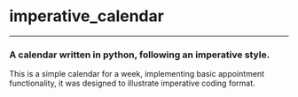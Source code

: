 # imperative_calendar
___
### A calendar written in python, following an imperative style.
This is a simple calendar for a week, implementing basic appointment functionality, it was designed to illustrate imperative coding format.
